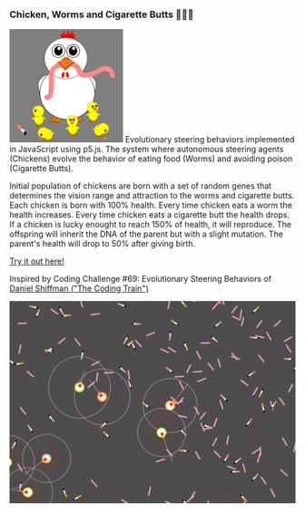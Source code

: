 ### Chicken, Worms and Cigarette Butts 🐔🐛🚬
<img src="images/logo.png" alt="logo" width="200"/>
Evolutionary steering behaviors implemented in JavaScript using p5.js.
The system where autonomous steering agents (Chickens) evolve the behavior of eating food (Worms) and avoiding poison (Cigarette Butts).

Initial population of chickens are born with a set of random genes that determines the vision range and attraction to the worms and cigarette butts.
Each chicken is born with 100% health. Every time chicken eats a worm the health increases. Every time chicken eats a cigarette butt the health drops.
If a chicken is lucky enought to reach 150% of health, it will reproduce. The offspring will inherit the DNA of the parent but with a slight mutation. The parent's health will drop to 50% after giving birth. 

[Try it out here!](https://bohdandrahan.github.io/Chickens-Worms-And-Cigarette-Butts/)

Inspired by Coding Challenge #69: Evolutionary Steering Behaviors  of [Daniel Shiffman ("The Coding Train")](https://www.youtube.com/watch?v=flxOkx0yLrY&t "The Coding Train")

![alt text](images/demo.png)
